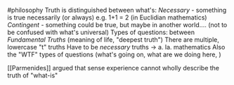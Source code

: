 #philosophy 
Truth is distinguished between what's:
	*Necessary* - something is true necessarily (or always)
		e.g. 1+1 = 2 (in Euclidian mathematics)
	*Contingent* - something could be true, but maybe in another world....
	(not to be confused with what's universal)
Types of questions:
	between *Fundamental Truths* (meaning of life, "deepest truth")
		There are multiple, lowercase "t" truths
		Have to be *necessary* truths -> a. la. mathematics
	Also the "WTF" types of questions (what's going on, what are we doing here, )

[[Parmenides]] argued that sense experience cannot wholly describe the truth of "what-is"